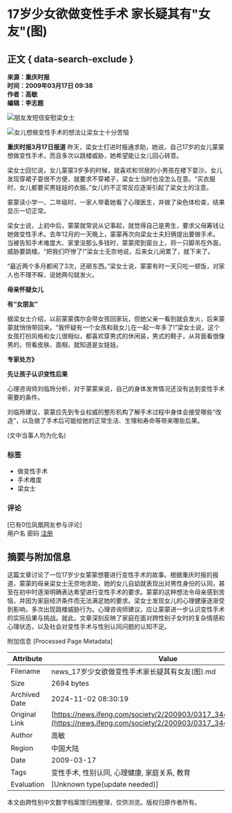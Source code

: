 # 17岁少女欲做变性手术 家长疑其有"女友"(图)

## 正文 { data-search-exclude }


**来源：重庆时报**  
**时间：2009年03月17日 09:38**  
**作者：高敏**  
**编辑：李志题**

![朋友发短信安慰梁女士](http://img.ifeng.com/hres/200903/17/09/6a1b7054a1d0b08dcea1362901d2c1f9.jpg)

![女儿想做变性手术的想法让梁女士十分苦恼](http://img.ifeng.com/hres/200903/17/09/3c7857f8e4df60ebde5ce21e6ae04e1a.jpg)

**重庆时报3月17日报道** 昨天，梁女士打进时报通求助，她说，自己17岁的女儿蒙蒙想做变性手术，而且多次以跳楼威胁，她希望能让女儿回心转意。

梁女士回忆说，女儿蒙蒙3岁多的时候，就喜欢和邻居的小男孩在楼下耍沙。女儿发现穿裙子耍很不方便，就要求不穿裙子，梁女士当时也没怎么在意。“买衣服时，女儿都要买男娃娃的衣服。”女儿的不正常反应逐渐引起了梁女士的注意。

蒙蒙读小学一、二年级时，一家人带着她看了心理医生，并做了染色体检查，结果显示一切正常。

梁女士说，上初中后，蒙蒙就常说从记事起，就觉得自己是男生，要求父母筹钱让她做变性手术。去年12月的一天晚上，蒙蒙再次向梁女士夫妇俩提出要做手术。当被告知手术难度大、家里没那么多钱时，蒙蒙爬到窗台上，将一只脚吊在外面，威胁要跳楼。“把我们吓惨了!”梁女士无奈地说，后来女儿闹累了，就下来了。

“最近两个多月都闹了3次，还砸东西。”梁女士说，蒙蒙有时一天只吃一顿饭，对家人也不理不睬，说她两句就发火。

**母亲怀疑女儿**

**有“女朋友”**

据梁女士介绍，以前蒙蒙偶尔会带女孩回家玩，但她父亲一看到就会发火，后来蒙蒙就悄悄带回来。“我怀疑有一个女孩和我女儿在一起一年多了!”梁女士说，这个女孩打扮风格和女儿很相似，都喜欢穿男式的休闲装，男式的鞋子，从背面看很像男的，但看皮肤、面相，就知道是女娃娃。

**专家处方》**

**先让孩子认识变性后果**

心理咨询师刘临玲分析，对于蒙蒙来说，自己的身体发育情况还没有达到变性手术需要的条件。

刘临玲建议，蒙蒙应先到专业权威的整形机构了解手术过程中身体会接受哪些“改造”，以及做了手术后可能给她的正常生活、生理和寿命等带来哪些后果。

(文中当事人均为化名)

### 标签

- 做变性手术
- 手术难度
- 梁女士

### 评论

[已有0位凤凰网友参与评论]  
用户名 密码 [注册](http://uc.ifeng.com/up/registerStep1.html)

## 摘要与附加信息

<!-- tcd_abstract -->
这篇文章讨论了一位17岁少女蒙蒙想要进行变性手术的故事。根据重庆时报的报道，蒙蒙的母亲梁女士无奈地求助，她的女儿自幼就表现出对男性身份的认同，甚至在初中时逐渐明确表达希望进行变性手术的要求。蒙蒙的这种想法令母亲感到苦恼，并因为家庭经济条件而无法满足她的要求。梁女士发现女儿的心理健康逐渐受到影响，多次出现跳楼威胁行为。心理咨询师建议，应让蒙蒙进一步认识变性手术的实际后果与挑战。就此，文章深刻反映了家庭在面对跨性别子女时的复杂情感和心理状态，以及社会对变性手术与性别认同问题的认知不足。
<!-- tcd_abstract_end -->

附加信息 [Processed Page Metadata]

| Attribute       | Value                                  |
|-----------------|----------------------------------------|
| Filename        | news_17岁少女欲做变性手术家长疑其有女友(图).md                             |
| Size            | 2694 bytes                           |
| Archived Date   | 2024-11-02 08:30:19                             |
| Original Link   | [https://news.ifeng.com/society/2/200903/0317_344_1064342.shtml](https://news.ifeng.com/society/2/200903/0317_344_1064342.shtml)                       |
| Author          | 高敏                               |
| Region          | 中国大陆                               |
| Date            | 2009-03-17                                 |
| Tags            | 变性手术, 性别认同, 心理健康, 家庭关系, 教育                                 |
| Evaluation            | [Unknown type(update needed)]                                 |
<!-- tcd_table_end -->

本文由跨性别中文数字档案馆归档整理，仅供浏览。版权归原作者所有。
